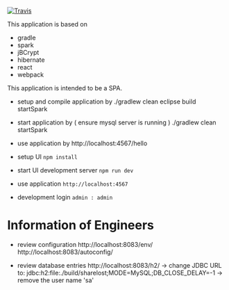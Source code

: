 [![Travis](https://img.shields.io/travis/tscholzdatameer/sharelost.svg?maxAge=2592000&style=flat-square)](https://travis-ci.org/tscholzdatameer/sharelost)

This application is based on
* gradle
* spark
* jBCrypt
* hibernate
* react
* webpack

This application is intended to be a SPA.


* setup and compile application by
./gradlew clean eclipse build startSpark

* start application by ( ensure mysql server is running )
./gradlew clean startSpark

* use application by
http://localhost:4567/hello


* setup UI
`npm install`

* start UI development server
`npm run dev`

* use application
`http://localhost:4567`

* development login
`admin : admin`

Information of Engineers
==============================
* review configuration
http://localhost:8083/env/
http://localhost:8083/autoconfig/


* review database entries
http://localhost:8083/h2/
-> change JDBC URL to: jdbc:h2:file:./build/sharelost;MODE=MySQL;DB_CLOSE_DELAY=-1
-> remove the user name 'sa'
